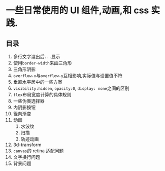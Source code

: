 # 一些日常使用的 UI 组件,动画,和 css 实践.

## 目录

1. 多行文字溢出后`...`显示
2. 使用`border-width`来画三角形
3. 三角形阴影
4. `overflow-x`与`overflow-y`互相影响,实际值与设置值不符
5. 垂直水平居中的一些方案
6. `visibility:hidden`, `opacity:0`, `display: none`之间的区别
7. `flex`布局宽度计算的具体规则
8. 一些伪类选择器
9. 内阴影按钮
10. 径向渐变
11. 动画
    1. 水波纹
    2. 扫描
    3. 轨迹动画
12.  3d-transform
13.  `canvas`的 retina 适配问题
14.  文字换行问题
15.  背景问题
